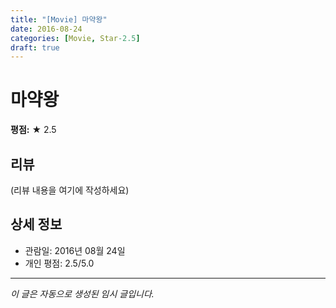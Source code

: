 ```yaml
---
title: "[Movie] 마약왕"
date: 2016-08-24
categories: [Movie, Star-2.5]
draft: true
---
```


# 마약왕

**평점:** ★ 2.5

## 리뷰

(리뷰 내용을 여기에 작성하세요)

## 상세 정보

- 관람일: 2016년 08월 24일
- 개인 평점: 2.5/5.0

---

*이 글은 자동으로 생성된 임시 글입니다.*
